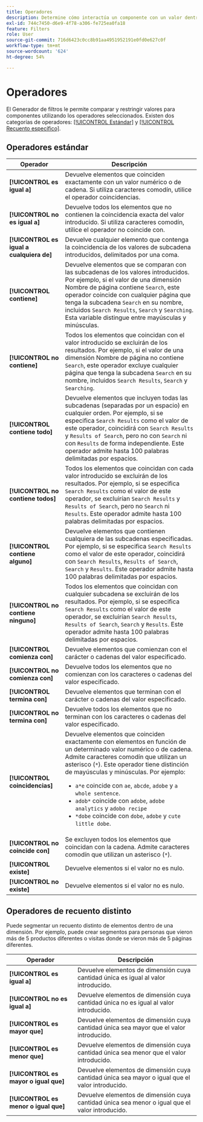 ```yaml
---
title: Operadores
description: Determine cómo interactúa un componente con un valor dentro de un segmento.
exl-id: 744c7450-d6e9-4f78-a306-fe725ea0fa18
feature: Filters
role: User
source-git-commit: 716d6423c0cc8b91aa4951952191e0fd0e627c0f
workflow-type: tm+mt
source-wordcount: '624'
ht-degree: 54%

---
```


# Operadores

El Generador de filtros le permite comparar y restringir valores para componentes utilizando los operadores seleccionados. Existen dos categorías de operadores: [[!UICONTROL Estándar]](#standard-operators) y [[!UICONTROL Recuento específico]](#distinct-count-operators).

## Operadores estándar

| Operador | Descripción |
| --- | --- |
| **[!UICONTROL es igual a]** | Devuelve elementos que coinciden exactamente con un valor numérico o de cadena. Si utiliza caracteres comodín, utilice el operador coincidencias. |
| **[!UICONTROL no es igual a]** | Devuelve todos los elementos que no contienen la coincidencia exacta del valor introducido.  Si utiliza caracteres comodín, utilice el operador no coincide con. |
| **[!UICONTROL es igual a cualquiera de]** | Devuelve cualquier elemento que contenga la coincidencia de los valores de subcadena introducidos, delimitados por una coma. |
| **[!UICONTROL contiene]** | Devuelve elementos que se comparan con las subcadenas de los valores introducidos. Por ejemplo, si el valor de una dimensión Nombre de página contiene `Search`, este operador coincide con cualquier página que tenga la subcadena `Search` en su nombre, incluidos `Search Results`, `Search` y `Searching`. Esta variable distingue entre mayúsculas y minúsculas. |
| **[!UICONTROL no contiene]** | Todos los elementos que coincidan con el valor introducido se excluirán de los resultados. Por ejemplo, si el valor de una dimensión Nombre de página no contiene `Search`, este operador excluye cualquier página que tenga la subcadena `Search` en su nombre, incluidos `Search Results`, `Search` y `Searching`. |
| **[!UICONTROL contiene todo]** | Devuelve elementos que incluyen todas las subcadenas (separadas por un espacio) en cualquier orden. Por ejemplo, si se especifica `Search Results` como el valor de este operador, coincidirá con `Search Results` y `Results of Search`, pero no con `Search` ni con `Results` de forma independiente. Este operador admite hasta 100 palabras delimitadas por espacios. |
| **[!UICONTROL no contiene todos]** | Todos los elementos que coincidan con cada valor introducido se excluirán de los resultados. Por ejemplo, si se especifica `Search Results` como el valor de este operador, se excluirían `Search Results` y `Results of Search`, pero no `Search` ni `Results`. Este operador admite hasta 100 palabras delimitadas por espacios. |
| **[!UICONTROL contiene alguno]** | Devuelve elementos que contienen cualquiera de las subcadenas especificadas. Por ejemplo, si se especifica `Search Results` como el valor de este operador, coincidirá con `Search Results`, `Results of Search`, `Search` y `Results`. Este operador admite hasta 100 palabras delimitadas por espacios. |
| **[!UICONTROL no contiene ninguno]** | Todos los elementos que coincidan con cualquier subcadena se excluirán de los resultados. Por ejemplo, si se especifica `Search Results` como el valor de este operador, se excluirían `Search Results`, `Results of Search`, `Search` y `Results`. Este operador admite hasta 100 palabras delimitadas por espacios. |
| **[!UICONTROL comienza con]** | Devuelve elementos que comienzan con el carácter o cadenas del valor especificado. |
| **[!UICONTROL no comienza con]** | Devuelve todos los elementos que no comienzan con los caracteres o cadenas del valor especificado. |
| **[!UICONTROL termina con]** | Devuelve elementos que terminan con el carácter o cadenas del valor especificado. |
| **[!UICONTROL no termina con]** | Devuelve todos los elementos que no terminan con los caracteres o cadenas del valor especificado. |
| **[!UICONTROL coincidencias]** | Devuelve elementos que coinciden exactamente con elementos en función de un determinado valor numérico o de cadena. Admite caracteres comodín que utilizan un asterisco (`*`). Este operador tiene distinción de mayúsculas y minúsculas. Por ejemplo:<ul><li>`a*e` coincide con `ae`, `abcde`, `adobe` y `a whole sentence`.</li><li>`adob*` coincide con `adobe`, `adobe analytics` y `adobo recipe`</li><li>`*dobe` coincide con `dobe`, `adobe` y `cute little dobe`.</li></ul> |
| **[!UICONTROL no coincide con]** | Se excluyen todos los elementos que coincidan con la cadena. Admite caracteres comodín que utilizan un asterisco (`*`). |
| **[!UICONTROL existe]** | Devuelve elementos si el valor no es nulo. |
| **[!UICONTROL no existe]** | Devuelve elementos si el valor no es nulo. |

## Operadores de recuento distinto

Puede segmentar un recuento distinto de elementos dentro de una dimensión. Por ejemplo, puede crear segmentos para personas que vieron más de 5 productos diferentes o visitas donde se vieron más de 5 páginas diferentes.

| Operador | Descripción |
| --- | --- |
| **[!UICONTROL es igual a]** | Devuelve elementos de dimensión cuya cantidad única es igual al valor introducido. |
| **[!UICONTROL no es igual a]** | Devuelve elementos de dimensión cuya cantidad única no es igual al valor introducido. |
| **[!UICONTROL es mayor que]** | Devuelve elementos de dimensión cuya cantidad única sea mayor que el valor introducido. |
| **[!UICONTROL es menor que]** | Devuelve elementos de dimensión cuya cantidad única sea menor que el valor introducido. |
| **[!UICONTROL es mayor o igual que]** | Devuelve elementos de dimensión cuya cantidad única sea mayor o igual que el valor introducido. |
| **[!UICONTROL es menor o igual que]** | Devuelve elementos de dimensión cuya cantidad única sea menor o igual que el valor introducido. |
